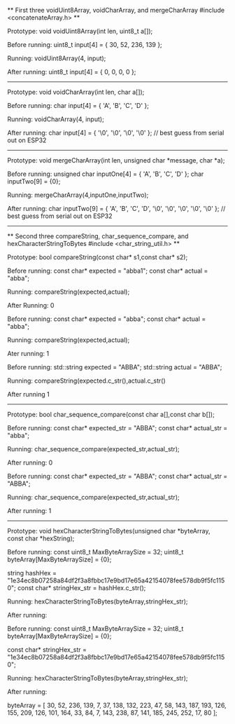 ** First three voidUint8Array, voidCharArray, and mergeCharArray  #include <concatenateArray.h> **

Prototype: void voidUint8Array(int len, uint8_t a[]);

Before running:
uint8_t input[4] = { 30,  52, 236, 139 };

Running:
voidUint8Array(4, input);

After running:
uint8_t input[4] = { 0,  0, 0, 0 };

------------------------------------------------------------
Prototype: void voidCharArray(int len, char a[]);

Before running:
char input[4] = { 'A',  'B', 'C', 'D' };

Running:
voidCharArray(4, input);

After running:
char input[4] = { '\0',  '\0', '\0', '\0' }; // best guess from serial out on ESP32

------------------------------------------------------------
Prototype: void mergeCharArray(int len, unsigned char *message, char *a);

Before running:
unsigned char inputOne[4] = { 'A', 'B', 'C', 'D' };
char inputTwo[9] = {0};

Running:
mergeCharArray(4,inputOne,inputTwo);

After running:
char inputTwo[9] = { 'A', 'B', 'C', 'D', '\0', '\0', '\0', '\0', '\0' }; // best guess from serial out on ESP32


------------------------------------------------------------
** Second three compareString, char_sequence_compare, and hexCharacterStringToBytes #include <char_string_util.h> **

Prototype: bool compareString(const char* s1,const  char* s2);

Before running:
const char* expected = "abba1";
const char* actual = "abba";

Running:
compareString(expected,actual);

After Running:
0

Before running:
const char* expected = "abba";
const char* actual = "abba";

Running:
compareString(expected,actual);

Ater running:
1

Before running:
std::string expected = "ABBA";
std::string actual = "ABBA";

Running:
compareString(expected.c_str(),actual.c_str()

After running
1

------------------------------------------------------------
Prototype: bool char_sequence_compare(const char a[],const char b[]);

Before running:
const char* expected_str = "ABBA";
const char* actual_str = "abba";

Running:
char_sequence_compare(expected_str,actual_str);

After running:
0

Before running:
const char* expected_str = "ABBA";
const char* actual_str = "ABBA";

Running:
char_sequence_compare(expected_str,actual_str);

After running:
1

------------------------------------------------------------
Prototype: void hexCharacterStringToBytes(unsigned char *byteArray, const char *hexString);

Before running:
const uint8_t MaxByteArraySize = 32;
uint8_t byteArray[MaxByteArraySize] = {0};

string hashHex = "1e34ec8b07258a84df2f3a8fbbc17e9bd17e65a42154078fee578db9f5fc1150";
const char* stringHex_str = hashHex.c_str();

Running:
hexCharacterStringToBytes(byteArray,stringHex_str);

After running:

Before running:
const uint8_t MaxByteArraySize = 32;
uint8_t byteArray[MaxByteArraySize] = {0};

const char* stringHex_str = "1e34ec8b07258a84df2f3a8fbbc17e9bd17e65a42154078fee578db9f5fc1150";

Running:
hexCharacterStringToBytes(byteArray,stringHex_str);

After running:

byteArray = [ 30, 52, 236, 139, 7, 37, 138, 132, 223, 47, 58, 143, 187, 193, 126, 155, 209, 126, 101, 164, 33, 84, 7, 143, 238, 87, 141, 185, 245, 252, 17, 80 ];



